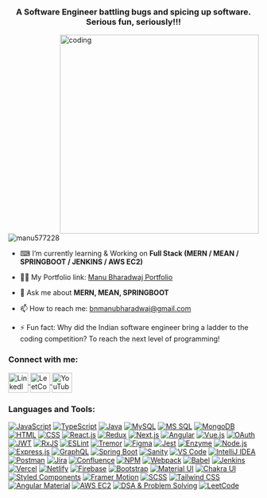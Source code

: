 <h3 align="center">A Software Engineer battling bugs and spicing up software. Serious fun, seriously!!!</h3>

<img align="right" alt="coding" width="400" src="https://media1.giphy.com/media/2IudUHdI075HL02Pkk/giphy.gif?cid=ecf05e47ycgioqq4tc74brqnbghxzue4rd3cu4h83d2b21aw&ep=v1_gifs_search&rid=giphy.gif&ct=g">

<p align="left"> <img src="https://komarev.com/ghpvc/?username=manu577228&label=Profile%20views&color=0e75b6&style=flat" alt="manu577228" /> </p>

- ⌨ I’m currently learning & Working on **Full Stack (MERN / MEAN / SPRINGBOOT / JENKINS / AWS EC2)**

- 👨‍💻 My Portfolio link: [Manu Bharadwaj Portfolio](https://manu-bharadwaj-portfolio.vercel.app/)

- 💬 Ask me about **MERN, MEAN, SPRINGBOOT**

- 📫 How to reach me: [bnmanubharadwaj@gmail.com](mailto:bnmanubharadwaj@gmail.com)

- ⚡ Fun fact: Why did the Indian software engineer bring a ladder to the coding competition? To reach the next level of programming!

<h3 align="left">Connect with me:</h3>
<p align="left">
  <a href="https://www.linkedin.com/in/manu-bharadwaj-3507a345/" target="_blank">
    <img align="center" src="https://raw.githubusercontent.com/rahuldkjain/github-profile-readme-generator/master/src/images/icons/Social/linked-in-alt.svg" alt="LinkedIn" height="40" width="40" />
  </a>
  <a href="https://www.leetcode.com/manu-bharadwaj-bn" target="_blank">
    <img align="center" src="https://raw.githubusercontent.com/rahuldkjain/github-profile-readme-generator/master/src/images/icons/Social/leet-code.svg" alt="LeetCode" height="40" width="40" />
  </a>
  <a href="https://www.youtube.com/@code-with-Bharadwaj" target="_blank">
    <img align="center" src="https://raw.githubusercontent.com/rahuldkjain/github-profile-readme-generator/master/src/images/icons/Social/youtube.svg" alt="YouTube" height="40" width="40" />
  </a>
</p>


<h3 align="left">Languages and Tools:</h3>

[![JavaScript](https://img.shields.io/badge/javascript-%23323330.svg?style=for-the-badge&logo=javascript&logoColor=%23F7DF1E)](https://developer.mozilla.org/en-US/docs/Web/JavaScript)
[![TypeScript](https://img.shields.io/badge/typescript-%23007ACC.svg?style=for-the-badge&logo=typescript&logoColor=white)](https://www.typescriptlang.org/)
[![Java](https://img.shields.io/badge/java-%23ED8B00.svg?style=for-the-badge&logo=java&logoColor=white)](https://www.java.com/)
[![MySQL](https://img.shields.io/badge/mysql-%2300758F.svg?style=for-the-badge&logo=mysql&logoColor=white)](https://www.mysql.com/)
[![MS SQL](https://img.shields.io/badge/mssql-%23CC2927.svg?style=for-the-badge&logo=microsoft-sql-server&logoColor=white)](https://www.microsoft.com/en-us/sql-server)
[![MongoDB](https://img.shields.io/badge/mongodb-%234ea94b.svg?style=for-the-badge&logo=mongodb&logoColor=white)](https://www.mongodb.com/)
[![HTML](https://img.shields.io/badge/HTML-%23E34F26.svg?style=for-the-badge&logo=html5&logoColor=white)](https://developer.mozilla.org/en-US/docs/Web/HTML)
[![CSS](https://img.shields.io/badge/CSS-%231572B6.svg?style=for-the-badge&logo=css3&logoColor=white)](https://developer.mozilla.org/en-US/docs/Web/CSS)
[![React.js](https://img.shields.io/badge/react-%2320232a.svg?style=for-the-badge&logo=react&logoColor=%2361DAFB)](https://reactjs.org/)
[![Redux](https://img.shields.io/badge/redux-%23593d88.svg?style=for-the-badge&logo=redux&logoColor=white)](https://redux.js.org/)
[![Next.js](https://img.shields.io/badge/next.js-%23000000.svg?style=for-the-badge&logo=next.js&logoColor=white)](https://nextjs.org/)
[![Angular](https://img.shields.io/badge/angular-%23DD0031.svg?style=for-the-badge&logo=angular&logoColor=white)](https://angular.io/)
[![Vue.js](https://img.shields.io/badge/vue.js-%234FC08D.svg?style=for-the-badge&logo=vue.js&logoColor=white)](https://vuejs.org/)
[![OAuth](https://img.shields.io/badge/OAuth-%23529DCB.svg?style=for-the-badge&logo=oauth&logoColor=white)](https://oauth.net/)
[![JWT](https://img.shields.io/badge/JWT-black?style=for-the-badge&logo=JSON%20web%20tokens)](https://jwt.io/)
[![RxJS](https://img.shields.io/badge/RxJS-%23B7178C.svg?style=for-the-badge&logo=rxjs&logoColor=white)](https://rxjs.dev/)
[![ESLint](https://img.shields.io/badge/ESLint-4B3263?style=for-the-badge&logo=eslint&logoColor=white)](https://eslint.org/)
[![Tremor](https://img.shields.io/badge/Tremor-%234F46E5.svg?style=for-the-badge&logo=tremor&logoColor=white)](https://tremor.rs/)
[![Figma](https://img.shields.io/badge/figma-%23F24E1E.svg?style=for-the-badge&logo=figma&logoColor=white)](https://www.figma.com/)
[![Jest](https://img.shields.io/badge/jest-%23C21325.svg?style=for-the-badge&logo=jest&logoColor=white)](https://jestjs.io/)
[![Enzyme](https://img.shields.io/badge/Enzyme-%23123D59.svg?style=for-the-badge&logo=enzyme&logoColor=white)](https://enzymejs.github.io/enzyme/)
[![Node.js](https://img.shields.io/badge/node.js-6DA55F?style=for-the-badge&logo=node.js&logoColor=white)](https://nodejs.org/)
[![Express.js](https://img.shields.io/badge/express.js-%23404d59.svg?style=for-the-badge)](https://expressjs.com/)
[![GraphQL](https://img.shields.io/badge/-GraphQL-E10098?style=for-the-badge&logo=graphql&logoColor=white)](https://graphql.org/)
[![Spring Boot](https://img.shields.io/badge/springboot-%236DB33F.svg?style=for-the-badge&logo=spring&logoColor=white)](https://spring.io/projects/spring-boot)
[![Sanity](https://img.shields.io/badge/Sanity-%2339393A.svg?style=for-the-badge&logo=sanity&logoColor=white)](https://www.sanity.io/)
[![VS Code](https://img.shields.io/badge/visualstudiocode-%23007ACC.svg?style=for-the-badge&logo=visual-studio-code&logoColor=white)](https://code.visualstudio.com/)
[![IntelliJ IDEA](https://img.shields.io/badge/intellijidea-%23000000.svg?style=for-the-badge&logo=intellij-idea&logoColor=white)](https://www.jetbrains.com/idea/)
[![Postman](https://img.shields.io/badge/Postman-FF6C37?style=for-the-badge&logo=postman&logoColor=white)](https://www.postman.com/)
[![Jira](https://img.shields.io/badge/jira-%230A0FFF.svg?style=for-the-badge&logo=jira&logoColor=white)](https://www.atlassian.com/software/jira)
[![Confluence](https://img.shields.io/badge/confluence-%23172BF4.svg?style=for-the-badge&logo=confluence&logoColor=white)](https://www.atlassian.com/software/confluence)
[![NPM](https://img.shields.io/badge/NPM-%23000000.svg?style=for-the-badge&logo=npm&logoColor=white)](https://www.npmjs.com/)
[![Webpack](https://img.shields.io/badge/webpack-%238DD6F9.svg?style=for-the-badge&logo=webpack&logoColor=black)](https://webpack.js.org/)
[![Babel](https://img.shields.io/badge/Babel-F9DC3e?style=for-the-badge&logo=babel&logoColor=black)](https://babeljs.io/)
[![Jenkins](https://img.shields.io/badge/Jenkins-%23D24939.svg?style=for-the-badge&logo=jenkins&logoColor=white)](https://www.jenkins.io/)
[![Vercel](https://img.shields.io/badge/vercel-%23000000.svg?style=for-the-badge&logo=vercel&logoColor=white)](https://vercel.com/)
[![Netlify](https://img.shields.io/badge/netlify-%23000000.svg?style=for-the-badge&logo=netlify&logoColor=#00C7B7)](https://www.netlify.com/)
[![Firebase](https://img.shields.io/badge/Firebase-%23039BE5.svg?style=for-the-badge&logo=firebase)](https://firebase.google.com/)
[![Bootstrap](https://img.shields.io/badge/bootstrap-%23563D7C.svg?style=for-the-badge&logo=bootstrap&logoColor=white)](https://getbootstrap.com/)
[![Material UI](https://img.shields.io/badge/materialui-%230081CB.svg?style=for-the-badge&logo=material-ui&logoColor=white)](https://material-ui.com/)
[![Chakra UI](https://img.shields.io/badge/Chakra_UI-319795.svg?style=for-the-badge&logo=chakra-ui&logoColor=white)](https://chakra-ui.com/)
[![Styled Components](https://img.shields.io/badge/styled--components-DB7093?style=for-the-badge&logo=styled-components&logoColor=white)](https://styled-components.com/)
[![Framer Motion](https://img.shields.io/badge/Framer_Motion-%23000000.svg?style=for-the-badge&logo=framer&logoColor=white)](https://www.framer.com/motion/)
[![SCSS](https://img.shields.io/badge/SASS-hotpink.svg?style=for-the-badge&logo=SASS&logoColor=white)](https://sass-lang.com/)
[![Tailwind CSS](https://img.shields.io/badge/Tailwind_CSS-%231a202c.svg?style=for-the-badge&logo=tailwind-css&logoColor=white)](https://tailwindcss.com/)
[![Angular Material](https://img.shields.io/badge/Angular_Material-%230057A9.svg?style=for-the-badge&logo=angular&logoColor=white)](https://material.angular.io/)
[![AWS EC2](https://img.shields.io/badge/Amazon%20EC2-%23232F3E.svg?style=for-the-badge&logo=amazon-aws&logoColor=white)](https://aws.amazon.com/ec2/)
[![DSA & Problem Solving](https://img.shields.io/badge/DSA%20&%20Problem%20Solving-%2320232a.svg?style=for-the-badge)](https://en.wikipedia.org/wiki/Data_structure)
[![LeetCode](https://img.shields.io/badge/LeetCode-%23FFA116.svg?style=for-the-badge&logo=leetcode&logoColor=white)](https://leetcode.com/)




